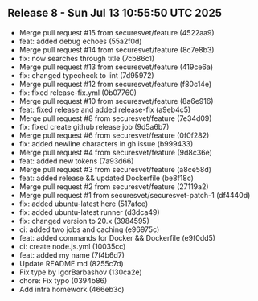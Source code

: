 ## Release 8 - Sun Jul 13 10:55:50 UTC 2025

* Merge pull request #15 from securesvet/feature (4522aa9)
* feat: added debug echoes (55a2f0d)
* Merge pull request #14 from securesvet/feature (8c7e8b3)
* fix: now searches through title (7cb86c1)
* Merge pull request #13 from securesvet/feature (419ce6a)
* fix: changed typecheck to lint (7d95972)
* Merge pull request #12 from securesvet/feature (f80c14e)
* fix: fixed release-fix.yml (0b07760)
* Merge pull request #10 from securesvet/feature (8a6e916)
* feat: fixed release and added release-fix (a9eb4c5)
* Merge pull request #8 from securesvet/feature (7e34d09)
* fix: fixed create github release job (9d5a6b7)
* Merge pull request #6 from securesvet/feature (0f0f282)
* fix: added newline characters in gh issue (b999433)
* Merge pull request #4 from securesvet/feature (9d8c36e)
* feat: added new tokens (7a93d66)
* Merge pull request #3 from securesvet/feature (a8ce58d)
* feat: added release && updated Dockerfile (be8f18c)
* Merge pull request #2 from securesvet/feature (27119a2)
* Merge pull request #1 from securesvet/securesvet-patch-1 (df4440d)
* fix: added ubuntu-latest here (517afce)
* fix: added ubuntu-latest runner (d3dca49)
* fix: changed version to 20.x (3984595)
* ci: added two jobs and caching (e96975c)
* feat: added commands for Docker && Dockerfile (e9f0dd5)
* ci: create node.js.yml (10035cc)
* feat: added my name (7f4b6d7)
* Update README.md (8255c7d)
* Fix type by IgorBarbashov (130ca2e)
* chore: Fix typo (0394b86)
* Add infra homework (466eb3c)


